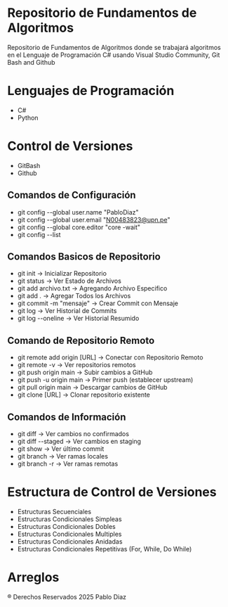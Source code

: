 # Repositorio de Fundamentos de Algoritmos

Repositorio de Fundamentos de Algoritmos donde se trabajará algoritmos en el Lenguaje de Programación C# usando Visual Studio Community, Git Bash and Github

# Lenguajes de Programación

- C#
- Python

# Control de Versiones 

- GitBash
- Github

## Comandos de Configuración

- git config --global user.name "PabloDiaz"
- git config --global user.email "N00483823@upn.pe"
- git config --global core.editor "core -wait"
- git config --list

## Comandos Basicos de Repositorio

- git init → Inicializar Repositorio
- git status → Ver Estado de Archivos
- git add archivo.txt → Agregando Archivo Especifico
- git add . → Agregar Todos los Archivos
- git commit -m "mensaje" → Crear Commit con Mensaje
- git log → Ver Historial de Commits
- git log --oneline → Ver Historial Resumido

## Comando de Repositorio Remoto

- git remote add origin [URL] →  Conectar con Repositorio Remoto
- git remote -v → Ver repositorios remotos
- git push origin main → Subir cambios a GitHub
- git push -u origin main → Primer push (establecer upstream)
- git pull origin main → Descargar cambios de GitHub
- git clone [URL] → Clonar repositorio existente

## Comandos de Información

- git diff → Ver cambios no confirmados
- git diff --staged → Ver cambios en staging
- git show → Ver último commit
- git branch → Ver ramas locales
- git branch -r → Ver ramas remotas

#  Estructura de Control de Versiones

- Estructuras Secuenciales
- Estructuras Condicionales Simpleas
- Estructuras Condicionales Dobles
- Estructuras Condicionales Multiples
- Estructuras Condicionales Anidadas
- Estructuras Condicionales Repetitivas (For, While, Do While)

# Arreglos


® Derechos Reservados 2025 Pablo Diaz